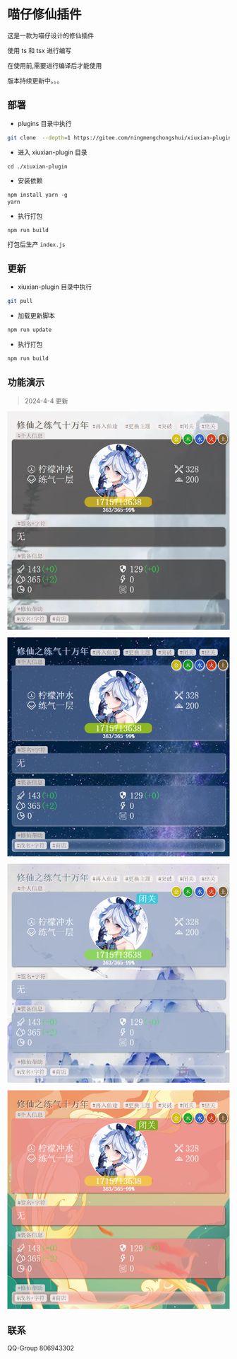 # 喵仔修仙插件

这是一款为喵仔设计的修仙插件

使用 ts 和 tsx 进行编写

在使用前,需要进行编译后才能使用

版本持续更新中。。。

## 部署

- plugins 目录中执行

```sh
git clone  --depth=1 https://gitee.com/ningmengchongshui/xiuxian-plugin.git
```

- 进入 xiuxian-plugin 目录

```
cd ./xiuxian-plugin
```

- 安装依赖

```
npm install yarn -g
yarn
```

- 执行打包

```
npm run build
```

打包后生产 `index.js`

## 更新

- xiuxian-plugin 目录中执行

```sh
git pull
```

- 加载更新脚本

```sh
npm run update
```

- 执行打包

```sh
npm run build
```

## 功能演示

> 2024-4-4 更新

![替代文本](./resources/demo/dark.jpg)

![替代文本](./resources/demo/blue.jpg)

![替代文本](./resources/demo/purple.jpg)

![替代文本](./resources/demo/red.jpg)

## 联系

QQ-Group 806943302
